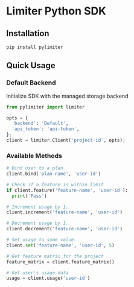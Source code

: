 # Limiter Python SDK

## Installation

```
pip install pylimiter
```

## Quick Usage

### Default Backend

Initialize SDK with the managed storage backend

```python
from pylimiter import limiter

opts = {
  'backend': 'Default',
  'api_token': 'api-token',
};
client = limiter.Client('project-id', opts);
```

### Available Methods

```python
# Bind user to a plan
client.bind('plan-name', 'user-id')

# Check if a feature is within limit
if client.feature('feature-name', 'user-id'):
  print('Pass')

# Increment usage by 1.
client.increment('feature-name', 'user-id')

# Decrement usage by 1.
client.decrement('feature-name', 'user-id')

# Set usage to some value.
client.set('feature-name', 'user-id', 5)

# Get feature matrix for the project
feature_matrix = client.feature_matrix()

# Get user's usage data
usage = client.usage('user-id')
```
